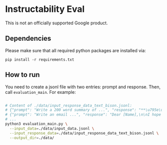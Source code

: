 # Instructability Eval

This is not an officially supported Google product.

## Dependencies

Please make sure that all required python packages are installed via:

```
pip install -r requirements.txt
```

## How to run

You need to create a jsonl file with two entries: prompt and response.
Then, call `evaluation_main`. For example:

```bash

# Content of ./data/input_response_data_text_bison.jsonl:
# {"prompt": "Write a 200 word summary of ...", "response": "**\u795e\u8a71\u306e ..."}
# {"prompt": "Write an email ...", "response": "Dear [Name],\n\nI hope this email finds you well ..."}
# ...
python3 evaluation_main.py \
  --input_data=./data/input_data.jsonl \
  --input_response_data=./data/input_response_data_text_bison.jsonl \
  --output_dir=./data/
```
